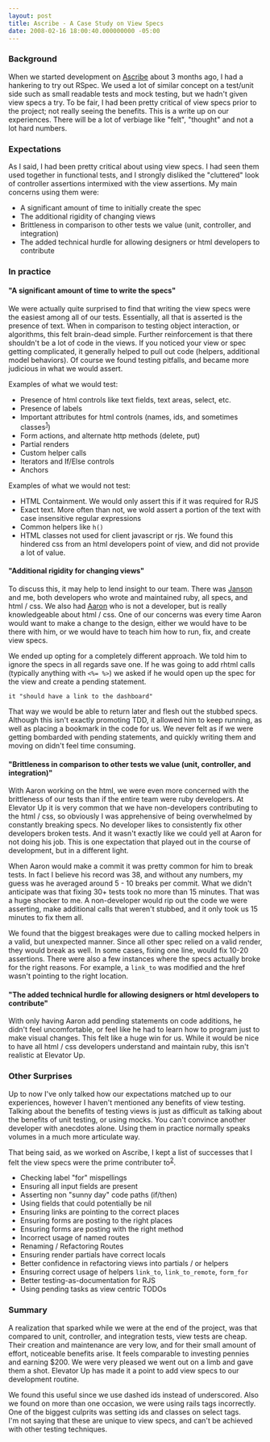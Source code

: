 ```yaml
---
layout: post
title: Ascribe - A Case Study on View Specs
date: 2008-02-16 18:00:40.000000000 -05:00
---
```

### Background

When we started development on [Ascribe](http://www.ascribehq.com/) about 3 months ago, I had a hankering to try out RSpec. We used a lot of similar concept on a test/unit side such as small readable tests and mock testing, but we hadn't given view specs a try. To be fair, I had been pretty critical of view specs prior to the project; not really seeing the benefits. This is a write up on our experiences. There will be a lot of verbiage like "felt", "thought" and not a lot hard numbers.

### Expectations

As I said, I had been pretty critical about using view specs. I had seen them used together in functional tests, and I strongly disliked the "cluttered" look of controller assertions intermixed with the view assertions. My main concerns using them were:

* A significant amount of time to initially create the spec
* The additional rigidity of changing views
* Brittleness in comparison to other tests we value (unit, controller, and integration)
* The added technical hurdle for allowing designers or html developers to contribute

### In practice

#### "A significant amount of time to write the specs"

We were actually quite surprised to find that writing the view specs were the easiest among all of our tests. Essentially, all that is asserted is the presence of text. When in comparison to testing object interaction, or algorithms, this felt brain-dead simple. Further reinforcement is that there shouldn't be a lot of code in the views. If you noticed your view or spec getting complicated, it generally helped to pull out code (helpers, additional model behaviors). Of course we found testing pitfalls, and became more judicious in what we would assert.

Examples of what we would test:
* Presence of html controls like text fields, text areas, select, etc.
* Presence of labels
* Important attributes for html controls (names, ids, and sometimes classes<sup>[1](#fn1)</sup>)
* Form actions, and alternate http methods (delete, put)
* Partial renders
* Custom helper calls
* Iterators and If/Else controls
* Anchors

Examples of what we would not test:
* HTML Containment. We would only assert this if it was required for RJS
* Exact text. More often than not, we wold assert a portion of the text with case insensitive regular expressions
* Common helpers like `h()`
* HTML classes not used for client javascript or rjs. We found this hindered css from an html developers point of view, and did not provide a lot of value.

#### "Additional rigidity for changing views"

To discuss this, it may help to lend insight to our team. There was [Janson](http://whycurious.tumblr.com/) and me, both developers who wrote and maintained ruby, all specs, and html / css. We also had [Aaron](http://theparagon.org/) who is not a developer, but is really knowledgeable about html / css. One of our concerns was every time Aaron would want to make a change to the design, either we would have to be there with him, or we would have to teach him how to run, fix, and create view specs.

We ended up opting for a completely different approach. We told him to ignore the specs in all regards save one. If he was going to add rhtml calls (typically anything with `<%= %>`) we asked if he would open up the spec for the view and create a pending statement.

    it "should have a link to the dashboard"

That way we would be able to return later and flesh out the stubbed specs. Although this isn't exactly promoting TDD, it allowed him to keep running, as well as placing a bookmark in the code for us. We never felt as if we were getting bombarded with pending statements, and quickly writing them and moving on didn't feel time consuming.

#### "Brittleness in comparison to other tests we value (unit, controller, and integration)"

With Aaron working on the html, we were even more concerned with the brittleness of our tests than if the entire team were ruby developers. At Elevator Up it is very common that we have non-developers contributing to the html / css, so obviously I was apprehensive of being overwhelmed by constantly breaking specs. No developer likes to consistently fix other developers broken tests. And it wasn't exactly like we could yell at Aaron for not doing his job. This is one expectation that played out in the course of development, but in a different light.

When Aaron would make a commit it was pretty common for him to break tests. In fact I believe his record was 38, and without any numbers, my guess was he averaged around 5 - 10 breaks per commit. What we didn't anticipate was that fixing 30+ tests took no more than 15 minutes. That was a huge shocker to me. A non-developer would rip out the code we were asserting, make additional calls that weren't stubbed, and it only took us 15 minutes to fix them all.

We found that the biggest breakages were due to calling mocked helpers in a valid, but unexpected manner. Since all other spec relied on a valid render, they would break as well. In some cases, fixing one line, would fix 10-20 assertions. There were also a few instances where the specs actually broke for the right reasons. For example, a `link_to` was modified and the href wasn't pointing to the right location.

#### "The added technical hurdle for allowing designers or html developers to contribute"

With only having Aaron add pending statements on code additions, he didn't feel uncomfortable, or feel like he had to learn how to program just to make visual changes. This felt like a huge win for us. While it would be nice to have all html / css developers understand and maintain ruby, this isn't realistic at Elevator Up.

### Other Surprises

Up to now I've only talked how our expectations matched up to our experiences, however I haven't mentioned any benefits of view testing. Talking about the benefits of testing views is just as difficult as talking about the benefits of unit testing, or using mocks. You can't convince another developer with anecdotes alone. Using them in practice normally speaks volumes in a much more articulate way.

That being said, as we worked on Ascribe, I kept a list of successes that I felt the view specs were the prime contributer to<sup>[2](#fn2)</sup>.

* Checking label "for" mispellings
* Ensuring all input fields are present
* Asserting non "sunny day" code paths (if/then)
* Using fields that could potentially be nil
* Ensuring links are pointing to the correct places
* Ensuring forms are posting to the right places
* Ensuring forms are posting with the right method
* Incorrect usage of named routes
* Renaming / Refactoring Routes
* Ensuring render partials have correct locals
* Better confidence in refactoring views into partials / or helpers
* Ensuring correct usage of helpers `link_to`, `link_to_remote`, `form_for`
* Better testing-as-documentation for RJS
* Using pending tasks as view centric TODOs

### Summary

A realization that sparked while we were at the end of the project, was that compared to unit, controller, and integration tests, view tests are cheap. Their creation and maintenance are very low, and for their small amount of effort, noticeable benefits arise. It feels comparable to investing pennies and earning $200. We were very pleased we went out on a limb and gave them a shot. Elevator Up has made it a point to add view specs to our development routine.


<div id="fn1">
  We found this useful since we use dashed ids instead of underscored. Also we found on more than one occasion, we were using rails tags incorrectly. One of the biggest culprits was setting ids and classes on select tags.
</div>

<div id="fn1">
  I'm not saying that these are unique to view specs, and can't be achieved with other testing techniques.
</div>
